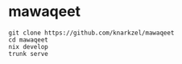 # mawaqeet

```
git clone https://github.com/knarkzel/mawaqeet
cd mawaqeet
nix develop
trunk serve
```
